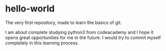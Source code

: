 # hello-world
The very first repository, made to learn the basics of git.

I am about complete studying python3 from codeacademy and I hope it opens great opportunities for me in the future.
I would try to commit myself completely in this learning process.
